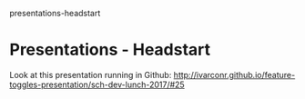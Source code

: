 presentations-headstart
# Presentations - Headstart

Look at this presentation running in Github: http://ivarconr.github.io/feature-toggles-presentation/sch-dev-lunch-2017/#25

